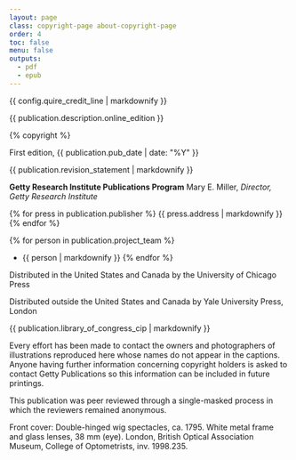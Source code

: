 ```yaml
---
layout: page
class: copyright-page about-copyright-page
order: 4
toc: false
menu: false
outputs:
  - pdf
  - epub
---
```


{{ config.quire_credit_line | markdownify }}

{{ publication.description.online_edition }}

{% copyright %}

First edition, {{ publication.pub_date | date: "%Y" }}

{{ publication.revision_statement | markdownify }}

<div class="publisher">

**Getty Research Institute Publications Program**
Mary E. Miller, *Director, Getty Research Institute*

{% for press in publication.publisher %}
{{ press.address | markdownify }}
{% endfor %}

</div>
<div class="project-team">

{% for person in publication.project_team %}
- {{ person | markdownify }}
{% endfor %}

</div>
<div class="distribution">

Distributed in the United States and Canada by the University of Chicago Press

Distributed outside the United States and Canada by Yale University Press, London

</div>
<div class="cip-data">

{{ publication.library_of_congress_cip | markdownify }}

</div>
<div class="cover-image-credits">

Every effort has been made to contact the owners and photographers of illustrations reproduced here whose names do not appear in the captions. Anyone having further information concerning copyright holders is asked to contact Getty Publications so this information can be included in future printings.

This publication was peer reviewed through a single-masked process in which the reviewers remained anonymous.

Front cover: Double-hinged wig spectacles, ca. 1795. White metal frame and glass lenses, 38 mm (eye). London, British Optical Association Museum, College of Optometrists, inv. 1998.235.

</div>